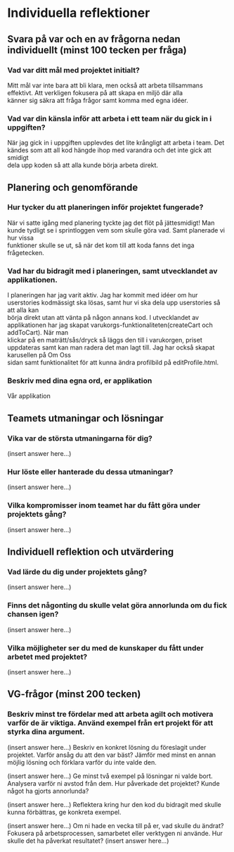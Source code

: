 # Individuella reflektioner

## Svara på var och en av frågorna nedan individuellt (minst 100 tecken per fråga)

### Vad var ditt mål med projektet initialt?

Mitt mål var inte bara att bli klara, men också att arbeta tillsammans effektivt. Att verkligen fokusera på att skapa en miljö där alla  
känner sig säkra att fråga frågor samt komma med egna idéer.

### Vad var din känsla inför att arbeta i ett team när du gick in i uppgiften?

När jag gick in i uppgiften upplevdes det lite krångligt att arbeta i team. Det kändes som att all kod hängde ihop med varandra och det inte gick att smidigt  
dela upp koden så att alla kunde börja arbeta direkt.

## Planering och genomförande
### Hur tycker du att planeringen inför projektet fungerade?

När vi satte igång med planering tyckte jag det flöt på jättesmidigt! Man kunde tydligt se i sprintloggen vem som skulle göra vad. Samt planerade vi hur vissa  
funktioner skulle se ut, så när det kom till att koda fanns det inga frågetecken.

### Vad har du bidragit med i planeringen, samt utvecklandet av applikationen.

I planeringen har jag varit aktiv. Jag har kommit med idéer om hur userstories kodmässigt ska lösas, samt hur vi ska dela upp userstories så att alla kan  
börja direkt utan att vänta på någon annans kod. I utvecklandet av applikationen har jag skapat varukorgs-funktionaliteten(createCart och addToCart). När man  
klickar på en maträtt/sås/dryck så läggs den till i varukorgen, priset uppdateras samt kan man radera det man lagt till. Jag har också skapat karusellen på Om Oss  
sidan samt funktionalitet för att kunna ändra profilbild på editProfile.html.

### Beskriv med dina egna ord, er applikation

Vår applikation 

## Teamets utmaningar och lösningar
### Vika var de största utmaningarna för dig?

(insert answer here...)
### Hur löste eller hanterade du dessa utmaningar?

(insert answer here...)

### Vilka kompromisser inom teamet har du fått göra under projektets gång?

(insert answer here...)

## Individuell reflektion och utvärdering
### Vad lärde du dig under projektets gång?

(insert answer here...)
### Finns det någonting du skulle velat göra annorlunda om du fick chansen igen?

(insert answer here...)
### Vilka möjligheter ser du med de kunskaper du fått under arbetet med projektet?

(insert answer here...)

## VG-frågor (minst 200 tecken)
### Beskriv minst tre fördelar med att arbeta agilt och motivera varför de är viktiga. Använd exempel från ert projekt för att styrka dina argument.

(insert answer here...)
Beskriv en konkret lösning du föreslagit under projektet. Varför ansåg du att den var bäst? Jämför med minst en annan möjlig lösning och förklara varför du inte valde den.

(insert answer here...)
Ge minst två exempel på lösningar ni valde bort. Analysera varför ni avstod från dem. Hur påverkade det projektet? Kunde något ha gjorts annorlunda?

(insert answer here...)
Reflektera kring hur den kod du bidragit med skulle kunna förbättras, ge konkreta exempel.

(insert answer here...)
Om ni hade en vecka till på er, vad skulle du ändrat? Fokusera på arbetsprocessen, samarbetet eller verktygen ni använde. Hur skulle det ha påverkat resultatet?
(insert answer here...)
